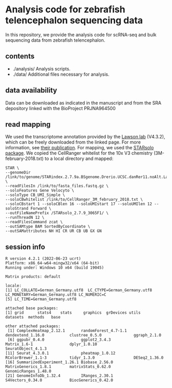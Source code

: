 # Analysis code for zebrafish telencephalon sequencing data
In this repository, we provide the analysis code for scRNA-seq and bulk sequencing data from zebrafish telencephalon.

## contents
- ./analysis/
  Analysis scripts.
- ./data/
  Additional files necessary for analysis.

## data availability
  Data can be downloaded as indicated in the manuscript and from the SRA depository linked with the BioProject PRJNA964500

## read mapping
We used the transcriptome annotation provided by the [Lawson lab](https://www.umassmed.edu/lawson-lab/reagents/zebrafish-transcriptome/) (V4.3.2), 
which can be freely downloaded from the linked page. For more information, see [their publication](https://elifesciences.org/articles/55792). 
For mapping, we used the [STARsolo package](https://github.com/alexdobin/STAR/blob/master/docs/STARsolo.md). We copied the CellRanger whitelist 
for the 10x V3 chemistry (3M-february-2018.txt) to a local directory and mapped:

```
STAR \
--genomeDir /link/to/genome/STARindex.2.7.9a.BSgenome.Drerio.UCSC.danRer11.noAlt.Lawsone4.3.2.sjdb100/ \
--readFilesIn /link/to/fasta_files.fastq.gz \
--soloFeatures Gene Velocyto \
--soloType CB_UMI_Simple \
--soloCBwhitelist /link/to/CellRanger_3M_february_2018.txt \
--soloCBstart 1 --soloCBlen 16 --soloUMIstart 17 --soloUMIlen 12 --soloStrand Forward \
--outFileNamePrefix /STARsolo_2.7.9_3065F1/ \
--runThreadN 12 \
--readFilesCommand zcat \
--outSAMtype BAM SortedByCoordinate \
--outSAMattributes NH HI CR UR CB UB GX GN
```

## session info
```
R version 4.2.1 (2022-06-23 ucrt)
Platform: x86_64-w64-mingw32/x64 (64-bit)
Running under: Windows 10 x64 (build 19045)

Matrix products: default

locale:
[1] LC_COLLATE=German_Germany.utf8  LC_CTYPE=German_Germany.utf8    LC_MONETARY=German_Germany.utf8 LC_NUMERIC=C                   
[5] LC_TIME=German_Germany.utf8    

attached base packages:
[1] grid      stats4    stats     graphics  grDevices utils     datasets  methods   base     

other attached packages:
 [1] ComplexHeatmap_2.12.1       randomForest_4.7-1.1        dendextend_1.16.0           clustree_0.5.0              ggraph_2.1.0               
 [6] ggpubr_0.4.0                ggplot2_3.4.3               Matrix_1.6-1                dplyr_1.0.10                SeuratObject_4.1.3         
[11] Seurat_4.3.0.1              pheatmap_1.0.12             RColorBrewer_1.1-3          tidyr_1.3.0                 DESeq2_1.36.0              
[16] SummarizedExperiment_1.26.1 Biobase_2.56.0              MatrixGenerics_1.8.1        matrixStats_0.62.0          GenomicRanges_1.48.0       
[21] GenomeInfoDb_1.32.4         IRanges_2.30.1              S4Vectors_0.34.0            BiocGenerics_0.42.0   
```

